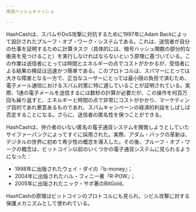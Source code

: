 ```yaml
---
用語ハッシュキャッシュ

---
```

HashCashは、スパムやDoS攻撃に対抗するために1997年にAdam Backによって設計されたプルーフ・オブ・ワーク・システムである。これは、送信者が自分の仕事を証明するために計算タスク（具体的には、暗号ハッシュ関数の部分的な衝突を見つけること）を実行しなければならないという原理に基づいている。この作業は送信者にとっては時間とエネルギーの点でコストがかかるが、受信者による結果の検証は迅速かつ簡単である。このプロトコルは、スパマーにとっては大きな障害となる一方で、正当なユーザーにとっては最小限の負担で済むため、電子メール通信におけるスパム対策に特に適していることが証明されている。実際、1通の電子メールを送信するには数秒の計算が必要だが、この操作を何百万回も繰り返すと、エネルギーと時間の点で非常にコストがかかり、マーケティング目的であれ悪意あるものであれ、スパムキャンペーンの経済的利益をしばしば否定することになる。さらに、送信者の匿名性を保つことができる。

HashCashは、仲介者のいない匿名の電子通貨システムを開発しようとしていたサイファーパンクによってすぐに採用された。実際、アダム・バックの革新は、デジタルの世界に初めて希少性の概念を導入した。その後、プルーフ・オブ・ワークの概念は、ビットコイン以前のいくつかの電子通貨システムに見られるようになった：


- 1998年に出版されたウェイ・ダイの『b-money』；
- 2004年に出版されたハル・フィニー著『R-POW』；
- 2005年に出版されたニック・サボ著のBitGold。

HashCashの原理はビットコインのプロトコルにも見られ、シビル攻撃に対する保護メカニズムとして使われている。